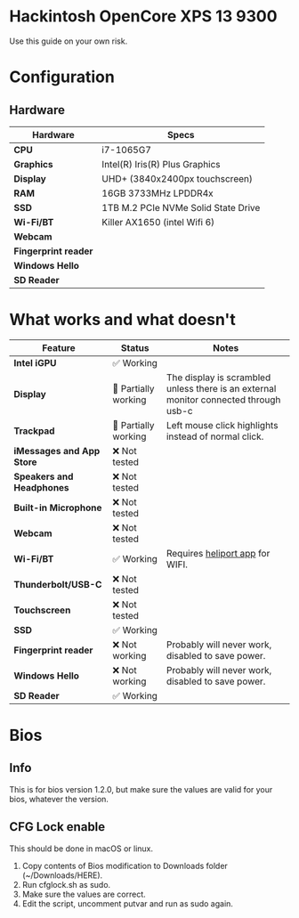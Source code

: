 # Hackintosh OpenCore XPS 13 9300
Use this guide on your own risk.

# Configuration
## Hardware
| Hardware | Specs |
| ------------- | ------------- |
| **CPU** | i7-1065G7 |
| **Graphics** | Intel(R) Iris(R) Plus Graphics |
| **Display** | UHD+ (3840x2400px touchscreen) |
| **RAM** | 16GB 3733MHz LPDDR4x|
| **SSD** | 1TB M.2 PCIe NVMe Solid State Drive |
| **Wi-Fi/BT** | Killer AX1650 (intel Wifi 6) |
| **Webcam** | |
| **Fingerprint reader** ||
| **Windows Hello** | |
| **SD Reader** ||

# What works and what doesn't

| Feature | Status | Notes |
| ------------- | ------------- | ------------- |
| **Intel iGPU** | ✅ Working ||
| **Display** | 🔶 Partially working | The display is scrambled unless there is an external monitor connected through usb-c|
| **Trackpad** |  🔶 Partially working |Left mouse click highlights instead of normal click.|
| **iMessages and App Store** | ❌ Not tested ||
| **Speakers and Headphones** | ❌ Not tested ||
| **Built-in Microphone** | ❌ Not tested ||
| **Webcam** | ❌ Not tested ||
| **Wi-Fi/BT** | ✅ Working | Requires [heliport app](https://github.com/OpenIntelWireless/HeliPort/releases) for WIFI.|
| **Thunderbolt/USB-C** | ❌ Not tested||
| **Touchscreen** |❌ Not tested||
| **SSD** | ✅ Working ||
| **Fingerprint reader** | ❌ Not working | Probably will never work, disabled to save power. |
| **Windows Hello** | ❌ Not working | Probably will never work, disabled to save power. |
| **SD Reader** | ✅ Working ||

# Bios
## Info
This is for bios version 1.2.0, but make sure the values are valid for your bios, whatever the version.
## CFG Lock enable

This should be done in macOS or linux.

1. Copy contents of Bios modification to Downloads folder (~/Downloads/HERE).
2. Run cfglock.sh as sudo.
3. Make sure the values are correct.
4. Edit the script, uncomment putvar and run as sudo again.